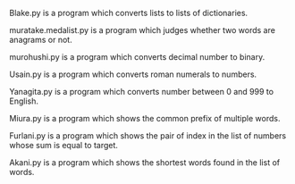 Blake.py is a program which converts lists to lists of dictionaries.

muratake.medalist.py is a program which judges whether two words are anagrams or not.

murohushi.py is a program which converts decimal number to binary.

Usain.py is a program which converts roman numerals to numbers.

Yanagita.py is a program which converts number between 0 and 999 to English.

Miura.py is a program which shows the common prefix of multiple words.

Furlani.py is a program which shows the pair of index in the list of numbers whose sum is equal to target.

Akani.py is a program which shows the shortest words found in the list of words.
